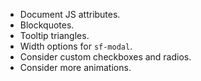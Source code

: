 * Document JS attributes.
* Blockquotes.
* Tooltip triangles.
* Width options for `sf-modal`.
* Consider custom checkboxes and radios.
* Consider more animations.
